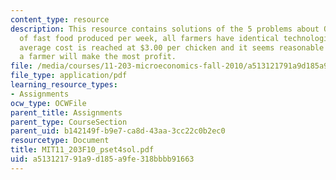 ```yaml
---
content_type: resource
description: This resource contains solutions of the 5 problems about Q is the quantity
  of fast food produced per week, all farmers have identical technologies and minimum
  average cost is reached at $3.00 per chicken and it seems reasonable to assume that
  a farmer will make the most profit.
file: /media/courses/11-203-microeconomics-fall-2010/a513121791a9d185a9fe318bbbb91663_MIT11_203F10_pset4sol.pdf
file_type: application/pdf
learning_resource_types:
- Assignments
ocw_type: OCWFile
parent_title: Assignments
parent_type: CourseSection
parent_uid: b142149f-b9e7-ca8d-43aa-3cc22c0b2ec0
resourcetype: Document
title: MIT11_203F10_pset4sol.pdf
uid: a5131217-91a9-d185-a9fe-318bbbb91663
---
```

